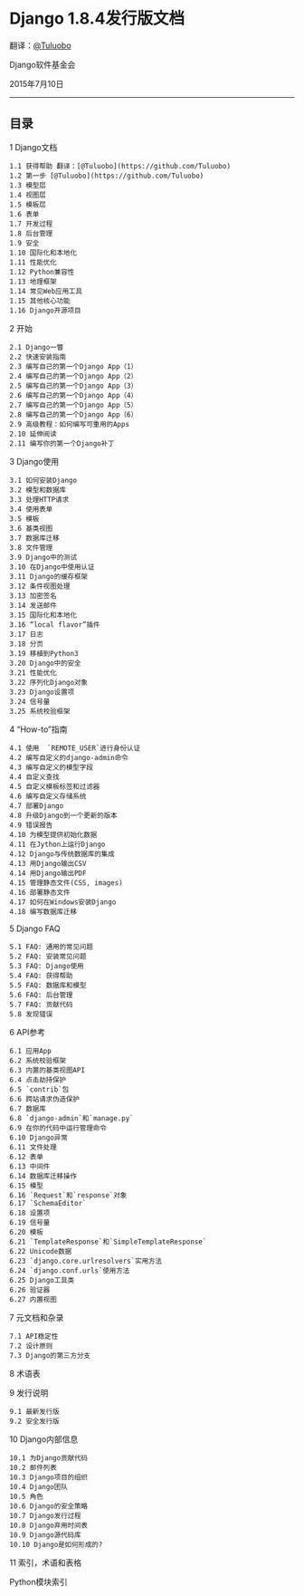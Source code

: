 # Django 1.8.4发行版文档 #

翻译：[@Tuluobo](https://github.com/Tuluobo)

Django软件基金会

2015年7月10日

----------
目录
----------
1 Django文档
	
	1.1 获得帮助 翻译：[@Tuluobo](https://github.com/Tuluobo)
	1.2 第一步 [@Tuluobo](https://github.com/Tuluobo)
	1.3 模型层
	1.4 视图层
	1.5 模板层
	1.6 表单
	1.7 开发过程
	1.8 后台管理
	1.9 安全
	1.10 国际化和本地化
	1.11 性能优化
	1.12 Python兼容性
	1.13 地理框架
	1.14 常见Web应用工具
	1.15 其他核心功能
	1.16 Django开源项目
2 开始

	2.1 Django一瞥
	2.2 快速安装指南
	2.3 编写自己的第一个Django App（1）
	2.4 编写自己的第一个Django App（2）
	2.5 编写自己的第一个Django App（3）
	2.6 编写自己的第一个Django App（4）
	2.7 编写自己的第一个Django App（5）
	2.8 编写自己的第一个Django App（6）
	2.9 高级教程：如何编写可重用的Apps
	2.10 延伸阅读
	2.11 编写你的第一个Django补丁
3 Django使用

	3.1 如何安装Django
	3.2 模型和数据库
	3.3 处理HTTP请求
	3.4 使用表单
	3.5 模板
	3.6 基类视图
	3.7 数据库迁移
	3.8 文件管理
	3.9 Django中的测试
	3.10 在Django中使用认证
	3.11 Django的缓存框架
	3.12 条件视图处理
	3.13 加密签名
	3.14 发送邮件
	3.15 国际化和本地化
	3.16 “local flavor”插件
	3.17 日志
	3.18 分页
	3.19 移植到Python3
	3.20 Django中的安全
	3.21 性能优化
	3.22 序列化Django对象
	3.23 Django设置项
	3.24 信号量
	3.25 系统校验框架
4 “How-to”指南

	4.1 使用	`REMOTE_USER`进行身份认证
	4.2 编写自定义的django-admin命令  
	4.3 编写自定义的模型字段 
	4.4 自定义查找
	4.5 自定义模板标签和过滤器 
	4.6 编写自定义存储系统 
	4.7 部署Django 
	4.8 升级Django到一个更新的版本 
	4.9 错误报告 
	4.10 为模型提供初始化数据 
	4.11 在Jython上运行Django 
	4.12 Django与传统数据库的集成  
	4.13 用Django输出CSV 
	4.14 用Django输出PDF
	4.15 管理静态文件(CSS, images)
	4.16 部署静态文件 
	4.17 如何在Windows安装Django
	4.18 编写数据库迁移
5 Django FAQ

	5.1 FAQ: 通用的常见问题
	5.2 FAQ: 安装常见问题
	5.3 FAQ: Django使用
	5.4 FAQ: 获得帮助
	5.5 FAQ: 数据库和模型
	5.6 FAQ: 后台管理
	5.7 FAQ: 贡献代码
	5.8 发现错误
6 API参考

	6.1 应用App
	6.2 系统校验框架
	6.3 内置的基类视图API
	6.4 点击劫持保护
	6.5 `contrib`包
	6.6 跨站请求伪造保护
	6.7 数据库
	6.8 `django-admin`和`manage.py`
	6.9 在你的代码中运行管理命令
	6.10 Django异常
	6.11 文件处理
	6.12 表单
	6.13 中间件
	6.14 数据库迁移操作
	6.15 模型
	6.16 `Request`和`response`对象
	6.17 `SchemaEditor` 
	6.18 设置项
	6.19 信号量
	6.20 模板
	6.21 `TemplateResponse`和`SimpleTemplateResponse`
	6.22 Unicode数据
	6.23 `django.core.urlresolvers`实用方法
	6.24 `django.conf.urls`使用方法
	6.25 Django工具类
	6.26 验证器
	6.27 内置视图
7 元文档和杂录

	7.1 API稳定性
	7.2 设计原则
	7.3 Django的第三方分支
8 术语表

9 发行说明

	9.1 最新发行版
	9.2 安全发行版
10 Django内部信息

	10.1 为Django贡献代码
	10.2 邮件列表
	10.3 Django项目的组织
	10.4 Django团队
	10.5 角色
	10.6 Django的安全策略
	10.7 Django发行过程
	10.8 Django弃用时间表
	10.9 Django源代码库
	10.10 Django是如何形成的? 

11 索引，术语和表格

Python模块索引

